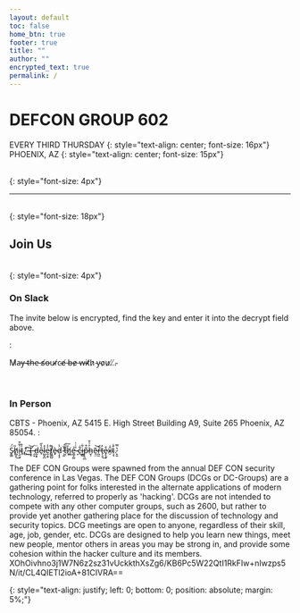```yaml
---
layout: default
toc: false
home_btn: true
footer: true
title: ""
author: ""
encrypted_text: true
permalink: /
---
```



# **DEFCON GROUP 602**
EVERY THIRD THURSDAY
{: style="text-align: center; font-size: 16px"}
PHOENIX, AZ
{: style="text-align: center; font-size: 15px"}

<br/>
{: style="font-size: 4px"}

---

<br/>
{: style="font-size: 18px"}

## Join Us
<br/>
{: style="font-size: 4px"}

### On Slack
The invite below is encrypted, find the key and enter it into the decrypt field above.
<!-- TODO: Encrypt the invite with the key "thought" -->
: <p class="encrypted" id="NpsKIB2wgz/QRa7op+4HHA3HHH6GkrkBmzenqv+sHG1yHhSDytQ+OXtAK1q+lKAjBkomAzvYax0QoutdAowuxpDVBEvf1rhGWl71rlzLS991B8TM6TdcfPTT/PC1aBPProi3mimAUDl5JruX2QoE4anaYyNjM6VjbIEa7lV2lYEVCS54YhaRaYacj9xjOaPA/za+fRgK94N8QVh2YWomWIlEu1akdcVQ87Xj4vaYPyHGSSKxpJ0qlR9PpQsBRODBaLxo+vZfQNYtdH/ScD">M̷a̶y̵ ̴t̴h̶e̵ ̶s̸o̶u̴r̸c̴e̸ ̶b̶e̷ ̶w̶i̴t̸h̷ ̴y̴o̷u̷.̸.̸.̴</p>
<br/>

### In Person
CBTS - Phoenix, AZ 5415 E. High Street Building A9, Suite 265 Phoenix, AZ 85054.
: <p class="encrypted" id="52YRRyEuyT7qg4f3QlYgZARZ5Flp2tO0FaxP/OvOYect3ecYyIusip/TMwYw==">S̷̥͇̈́h̸̪̥̎͜i̴̧̤̝͛̃͒t̴̥̍̊.̸̛̻̇ ̷̮͛ ̴̺͂͘͝I̶̫̝ ̵̗͓́d̵̰̝̠̈ȇ̴̹̔̋l̷̺̬̪̽ė̵̯̩̬̾t̸͈̳̺͌̕è̷̟ḍ̷̝̝̾ ̷̧̫̓̆͘t̶͔̅͂͠ȟ̸͖͚ẻ̶̪̥͚ ̴̝̉͑͗c̵͋͜i̶̱͖͋p̷̨̯̲̃͒h̴̬̜̓̍͒ẽ̴͉̤͝r̶̪̯͋t̵̗͉̓͘͜e̴̙̙͓͒x̴̠̎̍t̴͕̖̊̇͘.̷̞͈̔̿</p>

The DEF CON Groups were spawned from the annual DEF CON security conference in Las Vegas. The DEF CON Groups (DCGs or DC-Groups) are a gathering point for folks interested in the alternate applications of modern technology, referred to properly as 'hacking'. DCGs are not intended to compete with any other computer groups, such as 2600, but rather to provide yet another gathering place for the discussion of technology and security topics. DCG meetings are open to anyone, regardless of their skill, age, job, gender, etc. DCGs are designed to help you learn new things, meet new people, mentor others in areas you may be strong in, and provide some cohesion within the hacker culture and its members.  XOhOivhno3j1W7N6z2sz31vUckkthXsZg6/KB6Pc5W22QtI1RkFIw+nIwzps5N/it/CL4QIETl2ioA+81CIVRA==

<!--
Key and IV: xn--80adpqfl4azf.xn--90aihh7a.space
Alg: AES128-CBC
-->
{: style="text-align: justify; left: 0; bottom: 0; position: absolute; margin: 5%;"}
